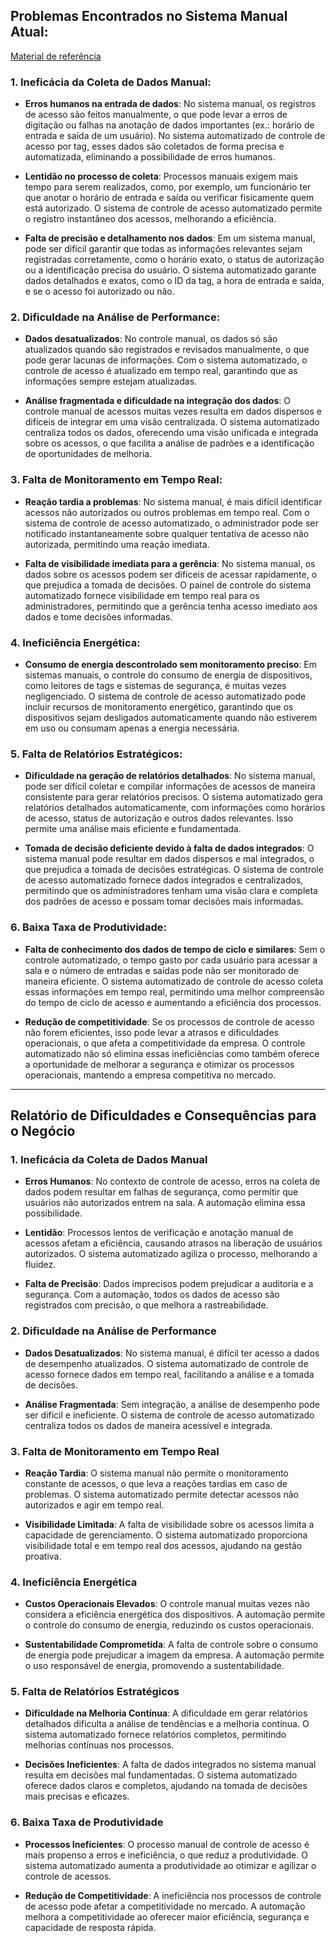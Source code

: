 ## Problemas Encontrados no Sistema Manual Atual:

[Material de referência](https://cainaantunes.notion.site/Engenharia-de-Software-7e6ce48beeb348909e40460158c29e91)

### 1. Ineficácia da Coleta de Dados Manual:
- **Erros humanos na entrada de dados**: No sistema manual, os registros de acesso são feitos manualmente, o que pode levar a erros de digitação ou falhas na anotação de dados importantes (ex.: horário de entrada e saída de um usuário). No sistema automatizado de controle de acesso por tag, esses dados são coletados de forma precisa e automatizada, eliminando a possibilidade de erros humanos.
  
- **Lentidão no processo de coleta**: Processos manuais exigem mais tempo para serem realizados, como, por exemplo, um funcionário ter que anotar o horário de entrada e saída ou verificar fisicamente quem está autorizado. O sistema de controle de acesso automatizado permite o registro instantâneo dos acessos, melhorando a eficiência.

- **Falta de precisão e detalhamento nos dados**: Em um sistema manual, pode ser difícil garantir que todas as informações relevantes sejam registradas corretamente, como o horário exato, o status de autorização ou a identificação precisa do usuário. O sistema automatizado garante dados detalhados e exatos, como o ID da tag, a hora de entrada e saída, e se o acesso foi autorizado ou não.

### 2. Dificuldade na Análise de Performance:
- **Dados desatualizados**: No controle manual, os dados só são atualizados quando são registrados e revisados manualmente, o que pode gerar lacunas de informações. Com o sistema automatizado, o controle de acesso é atualizado em tempo real, garantindo que as informações sempre estejam atualizadas.

- **Análise fragmentada e dificuldade na integração dos dados**: O controle manual de acessos muitas vezes resulta em dados dispersos e difíceis de integrar em uma visão centralizada. O sistema automatizado centraliza todos os dados, oferecendo uma visão unificada e integrada sobre os acessos, o que facilita a análise de padrões e a identificação de oportunidades de melhoria.

### 3. Falta de Monitoramento em Tempo Real:
- **Reação tardia a problemas**: No sistema manual, é mais difícil identificar acessos não autorizados ou outros problemas em tempo real. Com o sistema de controle de acesso automatizado, o administrador pode ser notificado instantaneamente sobre qualquer tentativa de acesso não autorizada, permitindo uma reação imediata.

- **Falta de visibilidade imediata para a gerência**: No sistema manual, os dados sobre os acessos podem ser difíceis de acessar rapidamente, o que prejudica a tomada de decisões. O painel de controle do sistema automatizado fornece visibilidade em tempo real para os administradores, permitindo que a gerência tenha acesso imediato aos dados e tome decisões informadas.

### 4. Ineficiência Energética:
- **Consumo de energia descontrolado sem monitoramento preciso**: Em sistemas manuais, o controle do consumo de energia de dispositivos, como leitores de tags e sistemas de segurança, é muitas vezes negligenciado. O sistema de controle de acesso automatizado pode incluir recursos de monitoramento energético, garantindo que os dispositivos sejam desligados automaticamente quando não estiverem em uso ou consumam apenas a energia necessária.

### 5. Falta de Relatórios Estratégicos:
- **Dificuldade na geração de relatórios detalhados**: No sistema manual, pode ser difícil coletar e compilar informações de acessos de maneira consistente para gerar relatórios precisos. O sistema automatizado gera relatórios detalhados automaticamente, com informações como horários de acesso, status de autorização e outros dados relevantes. Isso permite uma análise mais eficiente e fundamentada.

- **Tomada de decisão deficiente devido à falta de dados integrados**: O sistema manual pode resultar em dados dispersos e mal integrados, o que prejudica a tomada de decisões estratégicas. O sistema de controle de acesso automatizado fornece dados integrados e centralizados, permitindo que os administradores tenham uma visão clara e completa dos padrões de acesso e possam tomar decisões mais informadas.

### 6. Baixa Taxa de Produtividade:
- **Falta de conhecimento dos dados de tempo de ciclo e similares**: Sem o controle automatizado, o tempo gasto por cada usuário para acessar a sala e o número de entradas e saídas pode não ser monitorado de maneira eficiente. O sistema automatizado de controle de acesso coleta essas informações em tempo real, permitindo uma melhor compreensão do tempo de ciclo de acesso e aumentando a eficiência dos processos.

- **Redução de competitividade**: Se os processos de controle de acesso não forem eficientes, isso pode levar a atrasos e dificuldades operacionais, o que afeta a competitividade da empresa. O controle automatizado não só elimina essas ineficiências como também oferece a oportunidade de melhorar a segurança e otimizar os processos operacionais, mantendo a empresa competitiva no mercado.

---

## Relatório de Dificuldades e Consequências para o Negócio

### 1. Ineficácia da Coleta de Dados Manual
- **Erros Humanos**: No contexto de controle de acesso, erros na coleta de dados podem resultar em falhas de segurança, como permitir que usuários não autorizados entrem na sala. A automação elimina essa possibilidade.
  
- **Lentidão**: Processos lentos de verificação e anotação manual de acessos afetam a eficiência, causando atrasos na liberação de usuários autorizados. O sistema automatizado agiliza o processo, melhorando a fluidez.

- **Falta de Precisão**: Dados imprecisos podem prejudicar a auditoria e a segurança. Com a automação, todos os dados de acesso são registrados com precisão, o que melhora a rastreabilidade.

### 2. Dificuldade na Análise de Performance
- **Dados Desatualizados**: No sistema manual, é difícil ter acesso a dados de desempenho atualizados. O sistema automatizado de controle de acesso fornece dados em tempo real, facilitando a análise e a tomada de decisões.

- **Análise Fragmentada**: Sem integração, a análise de desempenho pode ser difícil e ineficiente. O sistema de controle de acesso automatizado centraliza todos os dados de maneira acessível e integrada.

### 3. Falta de Monitoramento em Tempo Real
- **Reação Tardia**: O sistema manual não permite o monitoramento constante de acessos, o que leva a reações tardias em caso de problemas. O sistema automatizado permite detectar acessos não autorizados e agir em tempo real.

- **Visibilidade Limitada**: A falta de visibilidade sobre os acessos limita a capacidade de gerenciamento. O sistema automatizado proporciona visibilidade total e em tempo real dos acessos, ajudando na gestão proativa.

### 4. Ineficiência Energética
- **Custos Operacionais Elevados**: O controle manual muitas vezes não considera a eficiência energética dos dispositivos. A automação permite o controle do consumo de energia, reduzindo os custos operacionais.

- **Sustentabilidade Comprometida**: A falta de controle sobre o consumo de energia pode prejudicar a imagem da empresa. A automação permite o uso responsável de energia, promovendo a sustentabilidade.

### 5. Falta de Relatórios Estratégicos
- **Dificuldade na Melhoria Contínua**: A dificuldade em gerar relatórios detalhados dificulta a análise de tendências e a melhoria contínua. O sistema automatizado fornece relatórios completos, permitindo melhorias contínuas nos processos.

- **Decisões Ineficientes**: A falta de dados integrados no sistema manual resulta em decisões mal fundamentadas. O sistema automatizado oferece dados claros e completos, ajudando na tomada de decisões mais precisas e eficazes.

### 6. Baixa Taxa de Produtividade
- **Processos Ineficientes**: O processo manual de controle de acesso é mais propenso a erros e ineficiência, o que reduz a produtividade. O sistema automatizado aumenta a produtividade ao otimizar e agilizar o controle de acessos.

- **Redução de Competitividade**: A ineficiência nos processos de controle de acesso pode afetar a competitividade no mercado. A automação melhora a competitividade ao oferecer maior eficiência, segurança e capacidade de resposta rápida.
